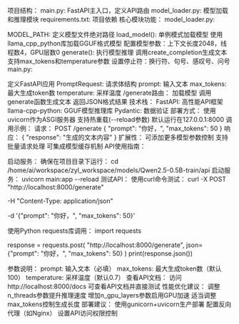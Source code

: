 项目结构：
main.py: FastAPI主入口，定义API路由
model_loader.py: 模型加载和推理模块
requirements.txt: 项目依赖
核心模块功能：
model_loader.py:

MODEL_PATH: 定义模型文件绝对路径
load_model(): 单例模式加载模型
使用llama_cpp_python库加载GGUF格式模型
配置模型参数：上下文长度2048，线程数4，GPU层数0
generate(): 执行模型推理
调用create_completion生成文本
支持max_tokens和temperature参数
设置停止符：换行符、句号、感叹号、问号
main.py:

定义FastAPI应用
PromptRequest: 请求体结构
prompt: 输入文本
max_tokens: 最大生成token数
temperature: 采样温度
/generate路由：
加载模型
调用generate函数生成文本
返回JSON格式结果
技术栈：
FastAPI: 高性能API框架
llama-cpp-python: GGUF模型推理库
Pydantic: 数据验证
部署方式：
使用uvicorn作为ASGI服务器
支持热重载(--reload参数)
默认运行在127.0.0.1:8000
调用示例：
请求： POST /generate { "prompt": "你好，", "max_tokens": 50 }
响应： { "response": "生成的文本内容" }
扩展性：
可添加更多模型参数控制
支持批量请求处理
可集成模型缓存机制
API使用指南：

启动服务：
确保在项目目录下运行： cd /home/ai/workspace/zyl_workspace/models/Qwen2.5-0.5B-train/api
启动服务： uvicorn main:app --reload
测试API：
使用curl命令测试：
curl -X POST "http://localhost:8000/generate" 

-H "Content-Type: application/json" 

-d '{"prompt": "你好，", "max_tokens": 50}'

使用Python requests库调用：
import requests

response = requests.post(
"http://localhost:8000/generate",
json={"prompt": "你好，", "max_tokens": 50}
)
print(response.json())

参数说明：
prompt: 输入文本（必填）
max_tokens: 最大生成token数（默认100）
temperature: 采样温度（默认0.7）
查看API文档：
访问 http://localhost:8000/docs
可查看API文档并直接测试
性能优化建议：
调整n_threads参数提升推理速度
增加n_gpu_layers参数启用GPU加速
适当调整max_tokens控制生成长度
部署建议：
使用gunicorn+uvicorn生产部署
配置反向代理（如Nginx）
设置API访问权限控制
